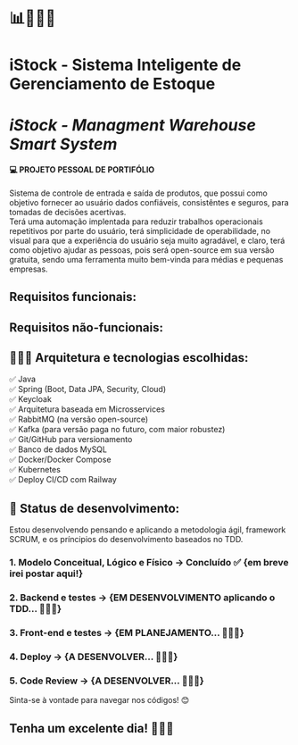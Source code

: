 # 📊👨🏼‍💻 
# iStock - Sistema Inteligente de Gerenciamento de Estoque
# <i>iStock - Managment Warehouse Smart System</i>

#### 💻 PROJETO PESSOAL DE PORTIFÓLIO

Sistema de controle de entrada e saída de produtos, que possui como objetivo fornecer ao usuário dados confiáveis, consistêntes e seguros, para tomadas de decisões acertivas.<br>
Terá uma automação implentada para reduzir trabalhos operacionais repetitivos por parte do usuário, terá simplicidade de operabilidade, no visual para que a experiência do usuário seja muito agradável, e claro, terá como objetivo ajudar as pessoas, pois será open-source em sua versão gratuita, sendo uma ferramenta muito bem-vinda para médias e pequenas empresas.

## Requisitos funcionais:

## Requisitos não-funcionais:


## 👨🏼‍💻 Arquitetura e tecnologias escolhidas:

✅ Java<br>
✅ Spring (Boot, Data JPA, Security, Cloud)<br>
✅ Keycloak<br>
✅ Arquitetura baseada em Microsservices<br>
✅ RabbitMQ (na versão open-source)<br>
✅ Kafka (para versão paga no futuro, com maior robustez)<br>
✅ Git/GitHub para versionamento<br>
✅ Banco de dados MySQL<br>
✅ Docker/Docker Compose<br>
✅ Kubernetes<br>
✅ Deploy CI/CD com Railway<br>

## 📌 Status de desenvolvimento:

Estou desenvolvendo pensando e aplicando a metodologia ágil, framework SCRUM, e os príncipios do desenvolvimento baseados no TDD.

### 1. Modelo Conceitual, Lógico e Físico -> Concluído ✅ {em breve irei postar aqui!}
### 2. Backend e testes -> {EM DESENVOLVIMENTO aplicando o TDD... 👨🏼‍💻}
### 3. Front-end e testes -> {EM PLANEJAMENTO... 👨🏼‍💻}
### 4. Deploy -> {A DESENVOLVER... 👨🏼‍💻}
### 5. Code Review -> {A DESENVOLVER... 👨🏼‍💻}
 
Sinta-se à vontade para navegar nos códigos! 😊

## Tenha um excelente dia! 🎉🙏🏼
